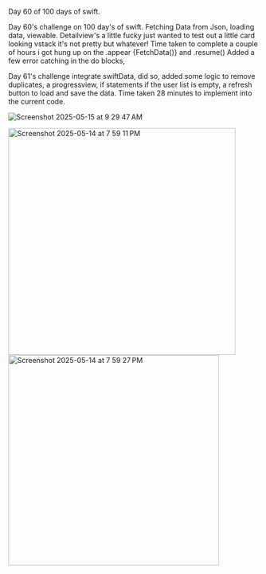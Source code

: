 Day 60 of 100 days of swift. 

Day 60's challenge on 100 day's of swift. Fetching Data from Json, loading data, viewable. Detailview's a little fucky just wanted to test out a little card looking vstack 
it's not pretty but whatever! Time taken to complete a couple of hours i got hung up on the .appear {FetchData()} and .resume() Added a few error catching in the do blocks, 

Day 61's challenge integrate swiftData, did so, added some logic to remove duplicates, a progressview, if statements if the user list is empty, a refresh button to load and save the data. Time taken 28 minutes to implement into the current code. 


![Screenshot 2025-05-15 at 9 29 47 AM](https://github.com/user-attachments/assets/a9017283-6a2a-4f43-ac13-f14053b7f6a7)


<img width="456" alt="Screenshot 2025-05-14 at 7 59 11 PM" src="https://github.com/user-attachments/assets/3da51520-f85e-4426-b10f-adc44f188c77" />


<img width="423" alt="Screenshot 2025-05-14 at 7 59 27 PM" src="https://github.com/user-attachments/assets/cd24f233-6f12-44a4-a199-87b329cdefba" />
